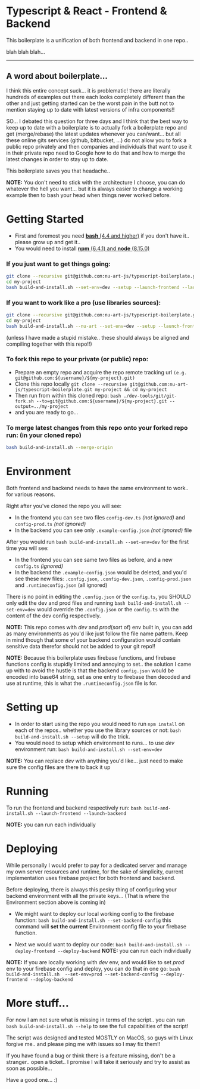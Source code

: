# Typescript & React - Frontend & Backend

This boilerplate is a unification of both frontend and backend in one repo.. 

blah blah blah...

---

## A word about boilerplate...

I think this entire concept suck... it is problematic! there are literally hundreds of examples out there
each looks completely different than the other and just getting started can be the worst pain in the butt not
to mention staying up to date with latest versions of infra components!!

SO... I debated this question for three days and I think that the best way to keep up to date with a boilerplate 
is to actually fork a boilerplate repo and get (merge/rebase) the latest updates whenever you can/want... but 
all these online gits services (github, bitbucket, ...) do not allow you to fork a public repo privately and then 
companies and individuals that want to use it in their private repo need to Google how to do that and how to merge 
the latest changes in order to stay up to date.

This boilerplate saves you that headache.. 

**NOTE:**
You don't need to stick with the architecture I choose, you can do whatever the hell you want... but it is always 
easier to change a working example then to bash your head when things never worked before.

# Getting Started

 * First and foremost you need [**bash** (4.4 and higher)](https://www.google.com/search?q=how+to+install+bash) if you don't have it.. please grow up and get it..
 * You would need to install [**npm** (6.4.1) and **node** (8.15.0)](https://www.google.com/search?q=how+to+install+node+and+npm)

### <a name="getthingsgoing"/>If you just want to get things going:
```bash
git clone --recursive git@github.com:nu-art-js/typescript-boilerplate.git my-project
cd my-project
bash build-and-install.sh --set-env=dev --setup --launch-frontend --launch-backend
```


### If you want to work like a pro (use libraries sources):

```bash
git clone --recursive git@github.com:nu-art-js/typescript-boilerplate.git my-project
cd my-project
bash build-and-install.sh --nu-art --set-env=dev --setup --launch-frontend --launch-backend
```

(unless I have made a stupid mistake.. these should always be aligned and compiling together with this repo!!)
 
### To fork this repo to your private (or public) repo: 
 * Prepare an empty repo and acquire the repo remote tracking url `(e.g. git@github.com:${username}/${my-project}.git)`
 * Clone this repo locally `git clone --recursive git@github.com:nu-art-js/typescript-boilerplate.git my-project && cd my-project`
 * Then run from within this cloned repo: `bash ./dev-tools/git/git-fork.sh --to=git@github.com:${username}/${my-project}.git --output=../my-project`
 * and you are ready to go...


### To merge latest changes from this repo onto your forked repo run: (in your cloned repo)
```bash
bash build-and-install.sh --merge-origin
```

# Environment

Both frontend and backend needs to have the same environment to work.. for various reasons.

Right after you've cloned the repo you will see:
 * In the frontend you can see two files `config-dev.ts` *(not ignored)* and `config-prod.ts` *(not ignored)*
 * In the backend you can see only `.example-config.json` *(not ignored)* file
 
After you would run `bash build-and-install.sh --set-env=dev` for the first time you will see:
 * In the frontend you can see same two files as before, and a new `config.ts` *(ignored)*
 * In the backend the `.example-config.json` would be deleted, and you'd see these new files:
  `.config.json`, `.config-dev.json`, `.config-prod.json` and `.runtimeconfig.json` (all ignored)

There is no point in editing the `.config.json` or the `config.ts`, you SHOULD only edit the dev and prod files and 
running `bash build-and-install.sh --set-env=dev` would override the `.config.json` or the `config.ts` with the 
content of the dev config respectively.

**NOTE:** This repo comes with *dev* and *prod*(sort of) env built in, you can add as many environments as you'd like just follow
the file name pattern. Keep in mind though that some of your backend configuration would contain sensitive data therefor should not
be added to your git repo!!

**NOTE:** Because this boilerplate uses firebase functions, and firebase functions config is stupidly limited and annoying to set.. 
the solution I came up with to avoid the hustle is that the backend `config.json` would be encoded into base64 string, set as one
entry to firebase then decoded and use at runtime, this is what the `.runtimeconfig.json` file is for.

# Setting up

 * In order to start using the repo you would need to run `npm install` on each of the repos.. whether you use the library sources or not:
`bash build-and-install.sh --setup` will do the trick.
 * You would need to setup which environment to runs... to use *dev* environment run: `bash build-and-install.sh --set-env=dev`

**NOTE:** You can replace *dev* with anything you'd like... just need to make sure the config files are there to back it up
 
 
# Running

To run the frontend and backend respectively run:
`bash build-and-install.sh --launch-frontend --launch-backend`

**NOTE:** you can run each individually

# Deploying

While personally I would prefer to pay for a dedicated server and manage my own server resources and runtime, 
for the sake of simplicity, current implementation uses firebase project for both frontend and backend.

Before deploying, there is always this pesky thing of configuring your backend environment with all the private keys... 
(That is where the Environment section above is coming in)

 * We might want to deploy our local working config to the firebase function: `bash build-and-install.sh --set-backend-config`
   this command will **set the current** Environment config file to your firebase function.
   
 * Next we would want to deploy our code: `bash build-and-install.sh --deploy-frontend --deploy-backend`
  **NOTE:** you can run each individually

**NOTE:** If you are locally working with *dev* env, and would like to set *prod* env to your firebase config and deploy, you can do that in one go: 
`bash build-and-install.sh  --set-env=prod --set-backend-config --deploy-frontend --deploy-backend`
   

# More stuff...

For now I am not sure what is missing in terms of the script.. you can run `bash build-and-install.sh --help` to see the full 
capabilities of the script!

The script was designed and tested MOSTLY on MacOS, so guys with Linux forgive me.. and please ping me with issues so I may fix them!!

If you have found a bug or think there is a feature missing, don't be a stranger.. open a ticket.. 
I promise I will take it seriously and try to assist as soon as possible...

Have a good one... :)

